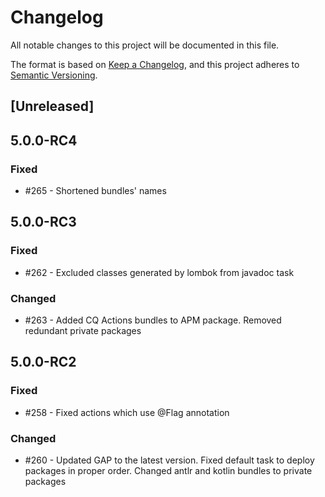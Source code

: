 # Changelog
All notable changes to this project will be documented in this file.

The format is based on [Keep a Changelog](https://keepachangelog.com/en/1.0.0/),
and this project adheres to [Semantic Versioning](https://semver.org/spec/v2.0.0.html).

## [Unreleased]

## 5.0.0-RC4

### Fixed
- #265 - Shortened bundles' names

## 5.0.0-RC3

### Fixed
- #262 - Excluded classes generated by lombok from javadoc task

### Changed
- #263 - Added CQ Actions bundles to APM package. Removed redundant private packages

## 5.0.0-RC2

### Fixed
- #258 - Fixed actions which use @Flag annotation

### Changed
- #260 - Updated GAP to the latest version. Fixed default task to deploy packages in proper order. Changed antlr and kotlin bundles to private packages 